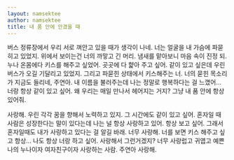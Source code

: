 ```yaml
---
layout: namsektee
author: namsektee
title: 내 품 안에 안겼을 때
---
```


버스 정류장에서 우리 서로 껴안고 있을 때가 생각이 나네. 너는 얼굴을 내 가슴에 파묻히고 있었지. 위에서 보이는건 너의 까맣고 긴 머리. 냄새를 맡아보니 마음 속이 진정 되. 누나 온몸에다 키스를 해주고 싶었어. 곳곳에 다 햝아 주고 싶어. 같이 있고 싶은데 우린 버스가 오길 기달리고 있었지. 그리고 파묻힌 상태에서 키스해주는 너. 너의 묻힌 목소리가 지금도 들리네, 주연아. 내 이름을 불러주는데 나는 정말로 행복하다는 걸 느꼈어... 너랑 항상 같이 있고 싶어. 왜 우리는 매일 만나서 헤어지는 거지? 그냥 내 품 안에 항상 있어줘. 

사랑해. 우린 각각 꿈을 향해서 노력하고 있지. 그 시간에도 같이 있고 싶어. 혼자일 때 사람은 성장한다는 말이 있다는데 나는 널 항상 사랑하고 있어. 항상 보고 싶어. 그래서 혼자일때도 내가 사랑하고 있다는 걸 알길 바래. 너무 사랑해. 너를 보면 키스 해주고 싶고 항상... 나도 항상 너랑 하고 싶어. 사랑해서 그런거겠지? 너무 사랑럽고 귀엽고 예쁜 나의 누나이자 여자친구이자 사랑하는 사람. 주연아 사랑해.